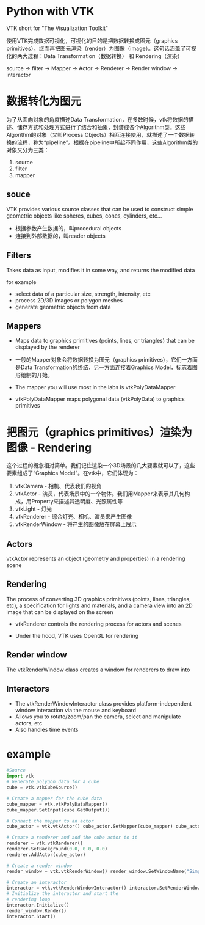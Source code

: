 # Python with VTK

VTK short for "The Visualization Toolkit"

使用VTK完成数据可视化，可视化的目的是把数据转换成图元（graphics primitives），继而再把图元渲染（render）为图像（image）。这句话涵盖了可视化的两大过程：Data Transformation（数据转换） 和 Rendering（渲染）

source -> filter -> Mapper -> Actor -> Renderer -> Render window -> interactor

# 数据转化为图元

为了从面向对象的角度描述Data Transformation，在多数时候，vtk将数据的描述、储存方式和处理方式进行了结合和抽象，封装成各个Algorithm类。这些Algorithm的对象（又叫Process Objects）相互连接使用，就描述了一个数据转换的流程，称为“pipeline”。根据在pipeline中所起不同作用，这些Algorithm类的对象又分为三类：

1. source
2. filter
3. mapper

## souce

VTK provides various source classes that can be used to construct simple geometric objects like spheres, cubes, cones, cylinders, etc...

* 根据参数产生数据的，叫procedural objects
* 连接到外部数据的，叫reader objects

## Filters

Takes data as input, modifies it in some way, and returns the modified data

for example

* select data of a particular size, strength, intensity, etc
* process 2D/3D images or polygon meshes
* generate geometric objects from data

## Mappers

* Maps data to graphics primitives (points, lines, or triangles) that can be displayed by the renderer

* 一般的Mapper对象会将数据转换为图元（graphics primitives），它们一方面是Data Transformation的终结，另一方面连接着Graphics Model，标志着图形绘制的开始。

* The mapper you will use most in the labs is
vtkPolyDataMapper

* vtkPolyDataMapper maps polygonal data
(vtkPolyData) to graphics primitives

# 把图元（graphics primitives）渲染为图像 - Rendering

这个过程的概念相对简单。我们记住渲染一个3D场景的几大要素就可以了，这些要素组成了“Graphics Model”。在vtk中，它们体现为：

1. vtkCamera - 相机、代表我们的视角
2. vtkActor - 演员，代表场景中的一个物体。我们用Mapper来表示其几何构成，用Property来描述其透明度、光照属性等
3. vtkLight - 灯光
4. vtkRenderer - 综合灯光、相机、演员来产生图像
5. vtkRenderWindow - 将产生的图像放在屏幕上展示


## Actors

vtkActor represents an object (geometry and properties) in a rendering scene

## Rendering
The process of converting 3D graphics primitives (points, lines, triangles, etc), a specification for lights and materials, and a camera view into an 2D image that can be displayed on the screen

* vtkRenderer controls the rendering process for actors and scenes

* Under the hood, VTK uses OpenGL for rendering

## Render window

The vtkRenderWindow class creates a window for renderers to draw into

## Interactors

* The vtkRenderWindowInteractor class provides platform-independent window interaction via the mouse and keyboard
* Allows you to rotate/zoom/pan the camera, select and manipulate actors, etc
* Also handles time events

# example

```python
#Source
import vtk
# Generate polygon data for a cube
cube = vtk.vtkCubeSource()

# Create a mapper for the cube data
cube_mapper = vtk.vtkPolyDataMapper()
cube_mapper.SetInput(cube.GetOutput())

# Connect the mapper to an actor
cube_actor = vtk.vtkActor() cube_actor.SetMapper(cube_mapper) cube_actor.GetProperty().SetColor(1.0, 0.0, 0.0)

# Create a renderer and add the cube actor to it
renderer = vtk.vtkRenderer()
renderer.SetBackground(0.0, 0.0, 0.0)
renderer.AddActor(cube_actor)

# Create a render window
render_window = vtk.vtkRenderWindow() render_window.SetWindowName("Simple VTK scene") render_window.SetSize(400, 400) render_window.AddRenderer(renderer)

# Create an interactor
interactor = vtk.vtkRenderWindowInteractor() interactor.SetRenderWindow(render_window)
# Initialize the interactor and start the
# rendering loop
interactor.Initialize()
render_window.Render()
interactor.Start()

```
